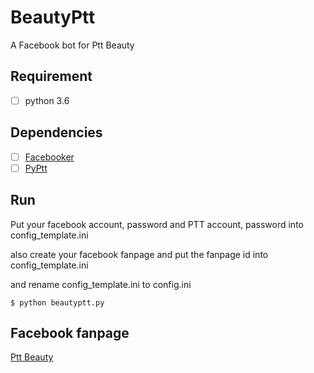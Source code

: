# BeautyPtt
A Facebook bot for Ptt Beauty

## Requirement
- [ ] python 3.6

## Dependencies
- [ ] [Facebooker](https://github.com/gpwork4u/Facebooker)
- [ ] [PyPtt](https://github.com/PttCodingMan/PyPtt/)

## Run
Put your facebook account, password and PTT account, password into config_template.ini

also create your facebook fanpage and put the fanpage id into config_template.ini

and rename config_template.ini to config.ini
```shell
$ python beautyptt.py
```

## Facebook fanpage
[Ptt Beauty](https://www.facebook.com/Ptt-Beauty-113680010385387/)